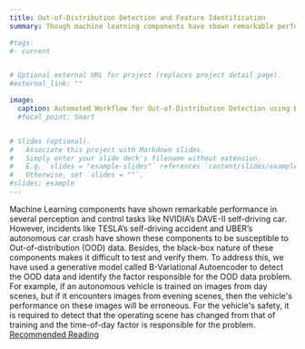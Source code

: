 ```yaml
---
title: Out-of-Distribution Detection and Feature Identification
summary: Though machine learning components have shown remarkable performance for challenging tasks such as autonomous driving ([NVIDIA DAVE-II](https://www.youtube.com/watch?v=NJU9ULQUwng&ab_channel=IProgrammerTV)), they have shown to be susceptible to slight shifts in the operating contexts, popularly known as out-of-distribution (OOD) data.

#tags:
#- current


# Optional external URL for project (replaces project detail page).
#external_link: ""

image:
  caption: Automated Workflow for Out-of-Distribution Detection using B-Variational Autoencoders
  #focal_point: Smart


# Slides (optional).
#   Associate this project with Markdown slides.
#   Simply enter your slide deck's filename without extension.
#   E.g. `slides = "example-slides"` references `content/slides/example-slides.md`.
#   Otherwise, set `slides = ""`.
#slides: example
---
```


Machine Learning components have shown remarkable performance in several perception and control tasks like NVIDIA’s DAVE-II self-driving car. However, incidents like TESLA’s self-driving accident and UBER’s autonomous car crash have shown these components to be susceptible to Out-of-distribution (OOD) data. Besides, the black-box nature of these components makes it difficult to test and verify them. To address this, we have used a generative model called B-Variational Autoencoder to detect the OOD data and identify the factor responsible for the OOD data problem. For example, if an autonomous vehicle is trained on images from day scenes, but if it encounters images from evening scenes, then the vehicle's performance on these images will be erroneous. For the vehicle's safety, it is required to detect that the operating scene has changed from that of training and the time-of-day factor is responsible for the problem. [Recommended Reading](https://arxiv.org/abs/2108.11800)
